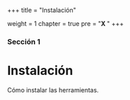+++
title = "Instalación"

weight = 1
chapter = true
pre = "<b>X </b>"
+++

### Sección 1

# Instalación

Cómo instalar las herramientas.
